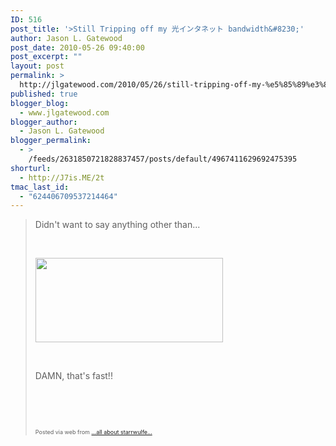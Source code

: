 ```yaml
---
ID: 516
post_title: '>Still Tripping off my 光インタネット bandwidth&#8230;'
author: Jason L. Gatewood
post_date: 2010-05-26 09:40:00
post_excerpt: ""
layout: post
permalink: >
  http://jlgatewood.com/2010/05/26/still-tripping-off-my-%e5%85%89%e3%82%a4%e3%83%b3%e3%82%bf%e3%83%8d%e3%83%83%e3%83%88-bandwidth/
published: true
blogger_blog:
  - www.jlgatewood.com
blogger_author:
  - Jason L. Gatewood
blogger_permalink:
  - >
    /feeds/2631850721828837457/posts/default/4967411629692475395
shorturl:
  - http://J7is.ME/2t
tmac_last_id:
  - "624406709537214464"
---
```

><div><p>Didn't want to say anything other than...</p>  <p> </p>  <p><img src="http://posterous.com/getfile/files.posterous.com/starrwulfe/vBvbFdxbzgIcfACmutgcDFbDseqibmlnuxufzlvHjeHmtczJHGnvsgiizxqg/media_httpwwwspeedtes_BkdjE.png.scaled500.png" width="300" height="135" /> </p>  <p> </p>  <p>DAMN, that's fast!!</p>  <p> </p>  <p> </p><p style="font-size: 9px;">  Posted via web from <a href="http://starrwulfe.info/still-tripping-off-my-bandwidth">...all about starrwulfe...</a>  </p></div>